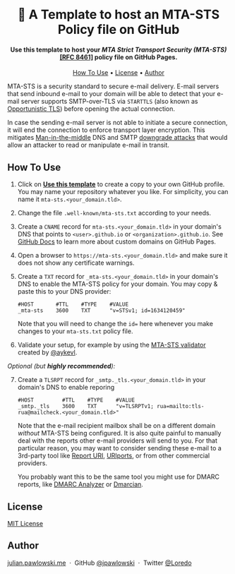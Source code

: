 <h1 align="center">
  <br>
  📩 A Template to host an MTA-STS Policy file on GitHub
  <br>
</h1>

<h4 align="center">Use this template to host your <i>MTA Strict Transport Security (MTA-STS)</i> <a href="https://datatracker.ietf.org/doc/html/rfc8461">[RFC 8461]</a> policy file on GitHub Pages.</h4>

<p align="center">
  <a href="#how-to-use">How To Use</a> •
  <a href="#license">License</a> •
  <a href="#author">Author</a>
</p>

MTA-STS is a security standard to secure e-mail delivery. E-mail servers that send inbound e-mail to your domain will be able to detect that your e-mail server supports SMTP-over-TLS via `STARTTLS` (also known as [Opportunistic TLS](https://en.wikipedia.org/wiki/Opportunistic_TLS)) before opening the actual connection.

In case the sending e-mail server is not able to initiate a secure connection, it will end the connection to enforce transport layer encryption. This mitigates [Man-in-the-middle](https://en.wikipedia.org/wiki/Man-in-the-middle_attack) DNS and SMTP [downgrade attacks](https://en.wikipedia.org/wiki/Downgrade_attack) that would allow an attacker to read or manipulate e-mail in transit.

## How To Use

1. Click on [**Use this template**](https://github.com/jpawlowski/mta-sts.template/generate) to create a copy to your own GitHub profile.
   You may name your repository whatever you like. For simplicity, you can name it `mta-sts.<your_domain.tld>`.

2. Change the file `.well-known/mta-sts.txt` according to your needs.

3. Create a `CNAME` record for `mta-sts.<your_domain.tld>` in your domain's DNS that points to `<user>.github.io` or `<organization>.github.io`.
   See [GitHub Docs](https://docs.github.com/en/pages/configuring-a-custom-domain-for-your-github-pages-site/about-custom-domains-and-github-pages) to learn more about custom domains on GitHub Pages.

4. Open a browser to `https://mta-sts.<your_domain.tld>` and make sure it does not show any certificate warnings.

5. Create a `TXT` record for `_mta-sts.<your_domain.tld>` in your domain's DNS to enable the MTA-STS policy for your domain.
   You may copy & paste this to your DNS provider:

   ```dns
   #HOST       #TTL    #TYPE    #VALUE
   _mta-sts    3600    TXT      "v=STSv1; id=1634120459"
   ```

   Note that you will need to change the `id=` here whenever you make changes to your `mta-sts.txt` policy file.

6. Validate your setup, for example by using the [MTA-STS validator](https://aykevl.nl/apps/mta-sts/) created by [@aykevl](https://github.com/aykevl/mta-sts).

*Optional (but __highly recommended__):*

7. Create a `TLSRPT` record for `_smtp._tls.<your_domain.tld>` in your domain's DNS to enable reporing

   ```dns
   #HOST         #TTL    #TYPE    #VALUE
   _smtp._tls    3600    TXT      "v=TLSRPTv1; rua=mailto:tls-rua@mailcheck.<your_domain.tld>"
   ```

   Note that the e-mail recipient mailbox shall be on a different domain _without_ MTA-STS being configured.
   It is also quite painful to manually deal with the reports other e-mail providers will send to you. For that particular reason, you may want to consider sending these e-mail to a 3rd-party tool like [Report URI](https://report-uri.com/), [URIports](https://www.uriports.com/), or from other commercial providers.
   
   You probably want this to be the same tool you might use for DMARC reports, like [DMARC Analyzer](https://www.dmarcanalyzer.com/) or [Dmarcian](https://dmarcian.com/).

## License

[MIT License](https://github.com/jpawlowski/mta-sts.template/blob/main/LICENSE.md)

## Author

[julian.pawlowski.me](https://julian.pawlowski.me/) &nbsp;&middot;&nbsp;
GitHub [@jpawlowski](https://github.com/jpawlowski/mta-sts.template) &nbsp;&middot;&nbsp;
Twitter [@Loredo](https://twitter.com/Loredo)
